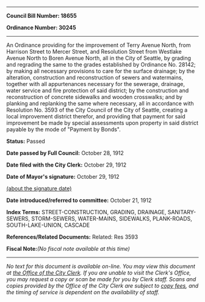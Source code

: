 

********

**Council Bill Number: 18655**
   
**Ordinance Number: 30245**
********

 An Ordinance providing for the improvement of Terry Avenue North, from Harrison Street to Mercer Street, and Resolution Street from Westlake Avenue North to Boren Avenue North, all in the City of Seattle, by grading and regrading the same to the grades established by Ordinance No. 28142; by making all necessary provisions to care for the surface drainage; by the alteration, construction and reconstruction of sewers and watermains, together with all appurtenances necessary for the sewerage, drainage, water service and fire protection of said district; by the construction and reconstruction of concrete sidewalks and wooden crosswalks; and by planking and replanking the same where necessary, all in accordance with Resolution No. 3593 of the City Council of the City of Seattle, creating a local improvement district therefor, and providing that payment for said improvement be made by special assessments upon property in said district payable by the mode of "Payment by Bonds".

**Status:** Passed
   
**Date passed by Full Council:** October 28, 1912
   
**Date filed with the City Clerk:** October 29, 1912
   
**Date of Mayor's signature:** October 29, 1912
   
[(about the signature date)](/~public/approvaldate.htm)
   
   
   
**Date introduced/referred to committee:** October 21, 1912
   
   
**Index Terms:** STREET-CONSTRUCTION, GRADING, DRAINAGE, SANITARY-SEWERS, STORM-SEWERS, WATER-MAINS, SIDEWALKS, PLANK-ROADS, SOUTH-LAKE-UNION, CASCADE

**References/Related Documents:** Related: Res 3593

**Fiscal Note:**_(No fiscal note available at this time)_
********

_No text for this document is available on-line. You may view this document at [the Office of the City Clerk](http://www.seattle.gov/leg/clerk/contactUs.htm). If you are unable to visit the Clerk's Office, you may request a copy or scan be made for you by Clerk staff. Scans and copies provided by the Office of the City Clerk are subject to [copy fees](http://clerk.seattle.gov/~public/clerkfees.htm), and the timing of service is dependent on the availability of staff._

